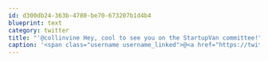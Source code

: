 ```yaml
---
id: d300db24-363b-4780-be70-673207b1d4b4
blueprint: text
category: twitter
title: "'@collinvine Hey, cool to see you on the StartupVan committee!"
caption: '<span class="username username_linked">@<a href="https://twitter.com/collinvine" title="Collin Vine">collinvine</a></span> Hey, cool to see you on the StartupVan committee!'
---
```

